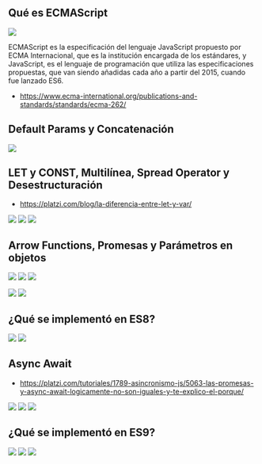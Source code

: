 ## Qué es ECMAScript

![](https://static.platzi.com/media/user_upload/Ecmascript-1-fed823a0-1c2e-47e1-86db-1415e9b5cf59.jpg)

ECMAScript es la especificación del lenguaje JavaScript propuesto por ECMA Internacional, que es la institución encargada de los estándares, y JavaScript, es el lenguaje de programación que utiliza las especificaciones propuestas, que van siendo añadidas cada año a partir del 2015, cuando fue lanzado ES6.
* https://www.ecma-international.org/publications-and-standards/standards/ecma-262/

## Default Params y Concatenación

![](https://static.platzi.com/media/user_upload/concatenar-114428ac-0a8f-4b62-873f-c56150d36e39.jpg)

## LET y CONST, Multilínea, Spread Operator y Desestructuración
* https://platzi.com/blog/la-diferencia-entre-let-y-var/

![](https://static.platzi.com/media/user_upload/const-vs-let-vs-var-f3270d36-0e39-4e0d-8ed1-2681991b84b2.jpg)
![](https://static.platzi.com/media/user_upload/clase3-f6295861-ee62-441c-9e2c-a77ce80e138c.jpg)
![](https://static.platzi.com/media/user_upload/screencapture-notion-so-LET-y-CONST-Multil-nea-Spread-Operator-y-Desestructuraci-n-bb6819677ce141b5a7579db302fb0369-2020-07-19-00_18_54-aacaa34f-f167-4bbe-9e3a-06a3f5b5df55.jpg)

## Arrow Functions, Promesas y Parámetros en objetos

![](https://static.platzi.com/media/user_upload/promesas%20y%20arrow-1c9f187c-8225-407b-955c-8ddcf7c55e1a.jpg)
![](https://static.platzi.com/media/user_upload/clase4-672ff552-c1f4-480c-b72e-72a5ec231146.jpg)
![](https://static.platzi.com/media/user_upload/screencapture-notion-so-Arrow-Functions-Promesas-y-Par-metros-en-objetos-7888048977474e55bb31b693523aaef9-2020-07-19-04_31_17-aa5bd09b-03de-411c-85fd-477629c1d153.jpg)

![](https://static.platzi.com/media/user_upload/Captura%20de%20Pantalla%202021-12-31%20a%20la%28s%29%2017.01.29-178ff2d6-0f7c-4b13-a8b1-fda33e4d4078.jpg)
![](https://static.platzi.com/media/user_upload/Captura%20de%20Pantalla%202021-12-31%20a%20la%28s%29%2017.02.01-4deba3a3-d486-4d45-93db-20700c1c0daf.jpg)

## ¿Qué se implementó en ES8?

![](https://static.platzi.com/media/user_upload/es8-ecebde83-3dfb-463d-bc7b-634fdfd3db7c.jpg)
![](https://static.platzi.com/media/user_upload/screencapture-notion-so-ES8-a9139c36e71c493c83c8dc39a46068b4-2020-07-20-02_11_38-5eca0fac-491d-481b-8f9f-17ddd27c3448.jpg)

## Async Await

* https://platzi.com/tutoriales/1789-asincronismo-js/5063-las-promesas-y-async-await-logicamente-no-son-iguales-y-te-explico-el-porque/

![](https://static.platzi.com/media/user_upload/code-4f79f5be-29ee-4aaa-811d-f979f7775e36.jpg)
![](https://static.platzi.com/media/user_upload/async-d87698c4-3ec4-4641-a7f8-c34226eae456.jpg)
![](https://static.platzi.com/media/user_upload/screencapture-notion-so-ES8-a9139c36e71c493c83c8dc39a46068b4-2020-07-20-02_40_57-3d9252cd-b733-4168-9ada-9af2cf213c66.jpg)

## ¿Qué se implementó en ES9?
![](https://static.platzi.com/media/user_upload/es9-123c47e0-2616-4c47-a9ae-667a7c16edb1.jpg)
![](https://static.platzi.com/media/user_upload/screencapture-notion-so-ES9-dbfdb7d8eb824cebb9c2c0422a30348e-2020-07-20-04_39_25-0e351bec-ce78-4c39-b9cd-08f90b1e3b5e.jpg)
![](https://static.platzi.com/media/user_upload/factura-2430c226-66d6-4696-883e-0679a7137463.jpg)
